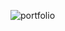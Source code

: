 ![portfolio](https://socialify.git.ci/WaderManasi/portfolio-web/image?description=1&language=1&owner=1&stargazers=2&theme=Light)
